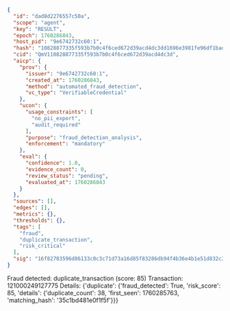 ```json
{
  "id": "dad8d2276557c50a",
  "scope": "agent",
  "key": "RESULT",
  "epoch": 1760286843,
  "host_pid": "9e6742732c60:1",
  "hash": "10828877335f593b7b0c4f6ced672d39acd4dc3dd1696e3981fe96df1bad1da1",
  "cid": "QmV110828877335f593b7b0c4f6ced672d39acd4dc3d",
  "aicp": {
    "prov": {
      "issuer": "9e6742732c60:1",
      "created_at": 1760286843,
      "method": "automated_fraud_detection",
      "vc_type": "VerifiableCredential"
    },
    "ucon": {
      "usage_constraints": [
        "no_pii_export",
        "audit_required"
      ],
      "purpose": "fraud_detection_analysis",
      "enforcement": "mandatory"
    },
    "eval": {
      "confidence": 1.0,
      "evidence_count": 0,
      "review_status": "pending",
      "evaluated_at": 1760286843
    }
  },
  "sources": [],
  "edges": [],
  "metrics": {},
  "thresholds": {},
  "tags": [
    "fraud",
    "duplicate_transaction",
    "risk_critical"
  ],
  "sig": "16f82703596d86133c0c3c71d73a16d85f83286db94f4b36e4b1e51d832c36b8"
}
```

Fraud detected: duplicate_transaction (score: 85)
Transaction: 121000249127775
Details: {'duplicate': {'fraud_detected': True, 'risk_score': 85, 'details': {'duplicate_count': 38, 'first_seen': 1760285763, 'matching_hash': '35c1bd481e0f1f5f'}}}